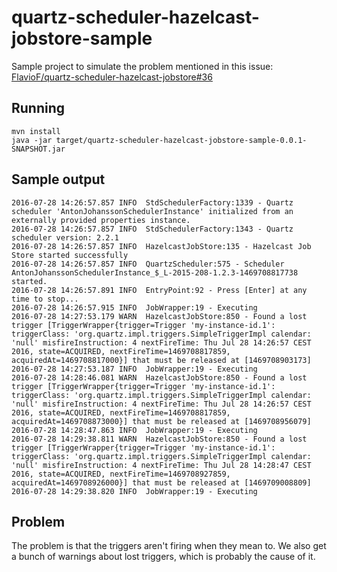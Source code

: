 # quartz-scheduler-hazelcast-jobstore-sample

Sample project to simulate the problem mentioned in this issue: [FlavioF/quartz-scheduler-hazelcast-jobstore#36](https://github.com/FlavioF/quartz-scheduler-hazelcast-jobstore/issues/36)


## Running

```shell
mvn install
java -jar target/quartz-scheduler-hazelcast-jobstore-sample-0.0.1-SNAPSHOT.jar 
```


## Sample output

```
2016-07-28 14:26:57.857 INFO  StdSchedulerFactory:1339 - Quartz scheduler 'AntonJohanssonSchedulerInstance' initialized from an externally provided properties instance.
2016-07-28 14:26:57.857 INFO  StdSchedulerFactory:1343 - Quartz scheduler version: 2.2.1
2016-07-28 14:26:57.857 INFO  HazelcastJobStore:135 - Hazelcast Job Store started successfully
2016-07-28 14:26:57.857 INFO  QuartzScheduler:575 - Scheduler AntonJohanssonSchedulerInstance_$_L-2015-208-1.2.3-1469708817738 started.
2016-07-28 14:26:57.891 INFO  EntryPoint:92 - Press [Enter] at any time to stop...
2016-07-28 14:26:57.915 INFO  JobWrapper:19 - Executing
2016-07-28 14:27:53.179 WARN  HazelcastJobStore:850 - Found a lost trigger [TriggerWrapper{trigger=Trigger 'my-instance-id.1':  triggerClass: 'org.quartz.impl.triggers.SimpleTriggerImpl calendar: 'null' misfireInstruction: 4 nextFireTime: Thu Jul 28 14:26:57 CEST 2016, state=ACQUIRED, nextFireTime=1469708817859, acquiredAt=1469708817000}] that must be released at [1469708903173]
2016-07-28 14:27:53.187 INFO  JobWrapper:19 - Executing
2016-07-28 14:28:46.081 WARN  HazelcastJobStore:850 - Found a lost trigger [TriggerWrapper{trigger=Trigger 'my-instance-id.1':  triggerClass: 'org.quartz.impl.triggers.SimpleTriggerImpl calendar: 'null' misfireInstruction: 4 nextFireTime: Thu Jul 28 14:26:57 CEST 2016, state=ACQUIRED, nextFireTime=1469708817859, acquiredAt=1469708873000}] that must be released at [1469708956079]
2016-07-28 14:28:47.863 INFO  JobWrapper:19 - Executing
2016-07-28 14:29:38.811 WARN  HazelcastJobStore:850 - Found a lost trigger [TriggerWrapper{trigger=Trigger 'my-instance-id.1':  triggerClass: 'org.quartz.impl.triggers.SimpleTriggerImpl calendar: 'null' misfireInstruction: 4 nextFireTime: Thu Jul 28 14:28:47 CEST 2016, state=ACQUIRED, nextFireTime=1469708927859, acquiredAt=1469708926000}] that must be released at [1469709008809]
2016-07-28 14:29:38.820 INFO  JobWrapper:19 - Executing
```


## Problem

The problem is that the triggers aren't firing when they mean to. We also get a bunch of warnings about lost triggers, which is probably the cause of it.
